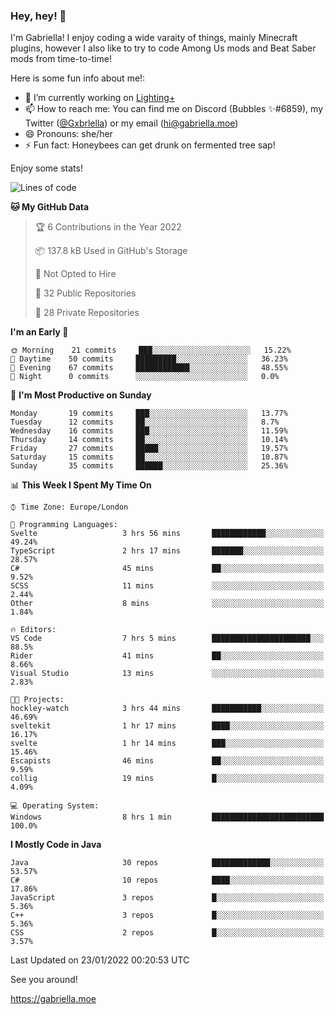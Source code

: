 ### Hey, hey! 👋

I'm Gabriella! I enjoy coding a wide varaity of things, mainly Minecraft plugins, however I also like to try to code Among Us mods and Beat Saber mods from time-to-time!

Here is some fun info about me!:

- 🔭 I’m currently working on [Lighting+](https://github.com/IsGabriellaCurious/LightingPlus)
- 📫 How to reach me: You can find me on Discord (Bubbles ✨#6859), my Twitter ([@Gxbrlella](twitter.com/Gxbrlella)) or my email ([hi@gabriella.moe](mailto://hi@gabriella.moe))
- 😄 Pronouns: she/her
- ⚡ Fun fact: Honeybees can get drunk on fermented tree sap!

Enjoy some stats!

<!--START_SECTION:waka-->
![Lines of code](https://img.shields.io/badge/From%20Hello%20World%20I%27ve%20Written-13%20Thousand%20lines%20of%20code-blue)

**🐱 My GitHub Data** 

> 🏆 6 Contributions in the Year 2022
 > 
> 📦 137.8 kB Used in GitHub's Storage 
 > 
> 🚫 Not Opted to Hire
 > 
> 📜 32 Public Repositories 
 > 
> 🔑 28 Private Repositories  
 > 
**I'm an Early 🐤** 

```text
🌞 Morning    21 commits     ███░░░░░░░░░░░░░░░░░░░░░░   15.22% 
🌆 Daytime    50 commits     █████████░░░░░░░░░░░░░░░░   36.23% 
🌃 Evening    67 commits     ████████████░░░░░░░░░░░░░   48.55% 
🌙 Night      0 commits      ░░░░░░░░░░░░░░░░░░░░░░░░░   0.0%

```
📅 **I'm Most Productive on Sunday** 

```text
Monday       19 commits     ███░░░░░░░░░░░░░░░░░░░░░░   13.77% 
Tuesday      12 commits     ██░░░░░░░░░░░░░░░░░░░░░░░   8.7% 
Wednesday    16 commits     ███░░░░░░░░░░░░░░░░░░░░░░   11.59% 
Thursday     14 commits     ██░░░░░░░░░░░░░░░░░░░░░░░   10.14% 
Friday       27 commits     █████░░░░░░░░░░░░░░░░░░░░   19.57% 
Saturday     15 commits     ██░░░░░░░░░░░░░░░░░░░░░░░   10.87% 
Sunday       35 commits     ██████░░░░░░░░░░░░░░░░░░░   25.36%

```


📊 **This Week I Spent My Time On** 

```text
⌚︎ Time Zone: Europe/London

💬 Programming Languages: 
Svelte                   3 hrs 56 mins       ████████████░░░░░░░░░░░░░   49.24% 
TypeScript               2 hrs 17 mins       ███████░░░░░░░░░░░░░░░░░░   28.57% 
C#                       45 mins             ██░░░░░░░░░░░░░░░░░░░░░░░   9.52% 
SCSS                     11 mins             ░░░░░░░░░░░░░░░░░░░░░░░░░   2.44% 
Other                    8 mins              ░░░░░░░░░░░░░░░░░░░░░░░░░   1.84%

🔥 Editors: 
VS Code                  7 hrs 5 mins        ██████████████████████░░░   88.5% 
Rider                    41 mins             ██░░░░░░░░░░░░░░░░░░░░░░░   8.66% 
Visual Studio            13 mins             ░░░░░░░░░░░░░░░░░░░░░░░░░   2.83%

🐱‍💻 Projects: 
hockley-watch            3 hrs 44 mins       ███████████░░░░░░░░░░░░░░   46.69% 
sveltekit                1 hr 17 mins        ████░░░░░░░░░░░░░░░░░░░░░   16.17% 
svelte                   1 hr 14 mins        ███░░░░░░░░░░░░░░░░░░░░░░   15.46% 
Escapists                46 mins             ██░░░░░░░░░░░░░░░░░░░░░░░   9.59% 
collig                   19 mins             █░░░░░░░░░░░░░░░░░░░░░░░░   4.09%

💻 Operating System: 
Windows                  8 hrs 1 min         █████████████████████████   100.0%

```

**I Mostly Code in Java** 

```text
Java                     30 repos            █████████████░░░░░░░░░░░░   53.57% 
C#                       10 repos            ████░░░░░░░░░░░░░░░░░░░░░   17.86% 
JavaScript               3 repos             █░░░░░░░░░░░░░░░░░░░░░░░░   5.36% 
C++                      3 repos             █░░░░░░░░░░░░░░░░░░░░░░░░   5.36% 
CSS                      2 repos             █░░░░░░░░░░░░░░░░░░░░░░░░   3.57%

```



 Last Updated on 23/01/2022 00:20:53 UTC
<!--END_SECTION:waka-->

See you around!

https://gabriella.moe

